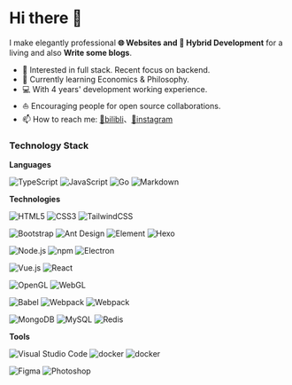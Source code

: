 # Hi there 👋


I make elegantly professional **🌐 Websites and  📱 Hybrid Development** for a living and also **Write some blogs**.   

* 🧐   Interested in full stack. Recent focus on backend.
* 🌱   Currently learning Economics & Philosophy.
* 💻   With 4 years' development working experience.
* ⛵   Encouraging people for open source collaborations.
* 📫   How to reach me: [🍻bilibli](https://space.bilibili.com/87795515)、[📸instagram](https://www.instagram.com/beetofday/)

### Technology Stack

**Languages**

![TypeScript](https://img.shields.io/badge/Typescript-%23007acc.svg?logo=typescript&logoColor=white&style=flat-square)
![JavaScript](https://img.shields.io/badge/JavaScript-%23323330.svg?logo=javascript&logoColor=%23F7DF1E&style=flat-square)
![Go](https://img.shields.io/badge/Go-000?&logo=go)
![Markdown](https://img.shields.io/badge/-Markdown-000?&logo=Markdown)

**Technologies**

<img src="https://img.shields.io/badge/Html5-%23e34f26.svg?logo=html5&logoColor=white&style=flat-square" alt="HTML5" /> <img src="https://img.shields.io/badge/CSS3-%231572b6.svg?logo=css3&logoColor=white&style=flat-square" alt="CSS3" />  <img 
src="https://img.shields.io/badge/Tailwindcss-%2338b2ac.svg?logo=tailwind-css&logoColor=white&style=flat-square" alt="TailwindCSS" />

<img src="https://img.shields.io/badge/Bootstrap-%237952b3.svg?logo=bootstrap&logoColor=white&style=flat-square" alt="Bootstrap" /> <img src="https://img.shields.io/badge/ant%20design-%230170fe.svg?logo=Ant-design&logoColor=white&style=flat-square" alt="Ant Design" /> <img src="https://img.shields.io/badge/Element-%2347a1ff.svg?logo=Element&logoColor=white&style=flat-square" alt="Element" /> <img src="https://img.shields.io/badge/Hexo-%230e83cd.svg?logo=Hexo&logoColor=white&style=flat-square" alt="Hexo" />

<img src="https://img.shields.io/badge/Node.js-%2343853d.svg?logo=node.js&logoColor=white&style=flat-square" alt="Node.js" /> <img src="https://img.shields.io/badge/NPM-%23cb0000.svg?logo=npm&logoColor=white&style=flat-square" alt="npm" /> <img src="https://img.shields.io/badge/Electron-%231572b6.svg?logo=Electron&logoColor=white&style=flat-square" alt="Electron">

<img src="https://img.shields.io/badge/Vue.js-%2335495e.svg?logo=Vue.js&logoColor=%234fc08d&style=flat-square" alt="Vue.js" /> <img src="https://img.shields.io/badge/React-%2320232a.svg?logo=React&logoColor=%2361dafb&style=flat-square" alt="React" /> 

![OpenGL](https://img.shields.io/badge/-OpenGL-000?&logo=opengl)
![WebGL](https://img.shields.io/badge/-WebGL-000?&logo=webgl)

<img src="https://img.shields.io/badge/Babel-%23323330.svg?logo=babel&logoColor=%23f9dc3e&style=flat-square" alt="Babel" /> <img src="https://img.shields.io/badge/Webpack-%231e72b3.svg?logo=Webpack&logoColor=white&style=flat-square" alt="Webpack" /> 
<img src="https://img.shields.io/badge/Vite-%23000000.svg?logo=vite&logoColor=blue&style=flat-square" alt="Webpack" >

<img src="https://img.shields.io/badge/Mongodb-%234ea94b.svg?logo=Mongodb&logoColor=white&style=flat-square" alt="MongoDB" /> <img src="https://img.shields.io/badge/Mysql-%234479a1.svg?logo=MySQL&logoColor=white&style=flat-square" alt="MySQL" /> <img src="https://img.shields.io/badge/Redis-%23a51f17.svg?logo=redis&logoColor=white&style=flat-square" alt="Redis" />


**Tools**

<img src="https://img.shields.io/badge/Visual%20studio%20code-%230078d7.svg?logo=visual-studio-code&logoColor=white&style=flat-square" alt="Visual Studio Code" /> <img src="https://img.shields.io/badge/Docker-%23000000.svg?logo=Docker&logoColor=blue&style=flat-square" alt="docker" /> <img src="https://img.shields.io/badge/Github-%23000000.svg?logo=github&logoColor=white&style=flat-square" alt="docker" /> 

<img src="https://img.shields.io/badge/Figma-%23f24e1e.svg?logo=Figma&logoColor=white&style=flat-square" alt="Figma" /> <img src="https://img.shields.io/badge/Photoshop-%2331a8ff.svg?logo=adobe-photoshop&logoColor=white&style=flat-square" alt="Photoshop" />




<!--
  <img align="right" src="https://github-readme-stats.vercel.app/api?username=bbcvc&show_icons=true" width="400" />
  <details>
    <summary>Some other achievements about me~e~e</summary>
    <br>
    <p>- 🔭 I’m currently working on ...</p>
    <p>- 🌱 I’m currently learning ...</p>
    <p>- 👯 I’m looking to collaborate on ...</p>
    <p>- 🤔 I’m looking for help with ...</p>
  </details>
 -->
<!--
**bbcvc/bbcvc** is a ✨ _special_ ✨ repository because its `README.md` (this file) appears on your GitHub profile.


Here are some ideas to get you started:

- 🔭 I’m currently working on ...
- 🌱 I’m currently learning ...
- 👯 I’m looking to collaborate on ...
- 🤔 I’m looking for help with ...
- 💬 Ask me about ...
- 📫 How to reach me: ...
- 😄 Pronouns: ...
- ⚡ Fun fact: ...
-->
